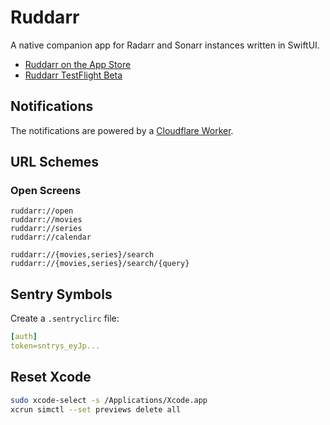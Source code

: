 # Ruddarr

A native companion app for Radarr and Sonarr instances written in SwiftUI.

- [Ruddarr on the App Store](https://apps.apple.com/app/ruddarr/id6476240130)
- [Ruddarr TestFlight Beta](https://testflight.apple.com/join/WbWNuoos)

## Notifications

The notifications are powered by a [Cloudflare Worker](https://github.com/ruddarr/apns-worker).

## URL Schemes

### Open Screens

```
ruddarr://open
ruddarr://movies
ruddarr://series
ruddarr://calendar

ruddarr://{movies,series}/search
ruddarr://{movies,series}/search/{query}
```

## Sentry Symbols

Create a `.sentryclirc` file:

```yml
[auth]
token=sntrys_eyJp...
```

## Reset Xcode

```bash
sudo xcode-select -s /Applications/Xcode.app
xcrun simctl --set previews delete all
```
